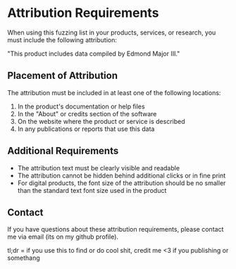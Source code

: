 # Attribution Requirements

When using this fuzzing list in your products, services, or research, you must include the following attribution:

"This product includes data compiled by Edmond Major III."

## Placement of Attribution

The attribution must be included in at least one of the following locations:

1. In the product's documentation or help files
2. In the "About" or credits section of the software
3. On the website where the product or service is described
4. In any publications or reports that use this data

## Additional Requirements

- The attribution text must be clearly visible and readable
- The attribution cannot be hidden behind additional clicks or in fine print
- For digital products, the font size of the attribution should be no smaller than the standard text font size used in the product

## Contact

If you have questions about these attribution requirements, please contact me via email (its on my github profile).

tl;dr = if you use this to find or do cool shit, credit me <3 if you publishing or somethang
